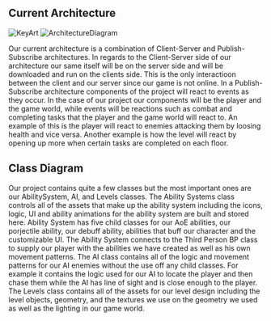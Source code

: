 ## Current Architecture
![KeyArt](https://user-images.githubusercontent.com/77936719/115084871-b443fd80-9ec6-11eb-9258-78d533ed6c22.JPG)
![ArchitectureDiagram](https://user-images.githubusercontent.com/77936719/115084813-a2625a80-9ec6-11eb-880e-89e041c014f1.JPG)

Our current architecture is a combination of Client-Server and Publish-Subscribe architectures. In regards to the Client-Server side of our architecture our same itself will be on the server side and will be downloaded and run on the clients side. This is the only interactioon between the client and our server since our game is not online. In a Publish-Subscribe architecture components of the project will react to events as they occur. In the case of our project our components will be the player and the game world, while events will be reactions such as combat and completing tasks that the player and the game world will react to. An example of this is the player will react to enemies attacking them by loosing health and vice versa. Another example is how the level will react by opening up more when certain tasks are completed on each floor.

## Class Diagram

Our project contains quite a few classes but the most important ones are our AbilitySystem, AI, and Levels classes. The Ability Systems class controls all of the assets that make up the ability system including the icons, logic, UI and ability animations for the ability system are built and stored here. Ability System has five child classes for our AoE abilities, our porjectile ability, our debuff ability, abilities that buff our character and the customizable UI. The Ability System connects to the Third Person BP class to supply our player with the abilities we have created as well as his own movement patterns. The AI class contains all of the logic and movement patterns for our AI enemies without the use off any child classes. For example it contains the logic used for our AI to locate the player and then chase them while the AI has line of sight and is close enough to the player. The Levels class contains all of the assets for our level design including the level objects, geometry, and the textures we use on the geometry we used as well as the lighting in our game world. 
